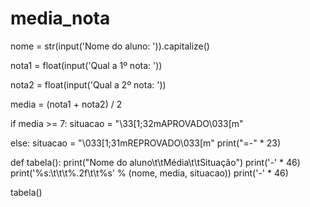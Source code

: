 # media_nota
nome = str(input('Nome do aluno: ')).capitalize()

nota1 = float(input('Qual a 1º nota: '))

nota2 = float(input('Qual a 2º nota: '))

media = (nota1 + nota2) / 2

if media >= 7:
    situacao = "\33[1;32mAPROVADO\033[m"
	
else:
    situacao = "\033[1;31mREPROVADO\033[m"
print("=-" * 23)


def tabela():
    print("Nome do aluno\t\tMédia\t\tSituação")
    print('-' * 46)
    print('%s:\t\t\t%.2f\t\t%s' % (nome, media, situacao))
    print('-' * 46)


tabela()
